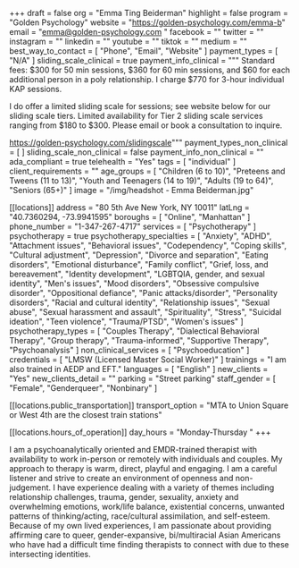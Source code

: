 +++
draft = false
org = "Emma Ting Beiderman"
highlight = false
program = "Golden Psychology"
website = "https://golden-psychology.com/emma-b"
email = "emma@golden-psychology.com "
facebook = ""
twitter = ""
instagram = ""
linkedin = ""
youtube = ""
tiktok = ""
medium = ""
best_way_to_contact = [ "Phone", "Email", "Website" ]
payment_types = [ "N/A" ]
sliding_scale_clinical = true
payment_info_clinical = """
Standard fees: $300 for 50 min sessions, $360 for 60 min sessions, and $60 for each additional person in a poly relationship. I charge $770 for 3-hour individual KAP sessions.

I do offer a limited sliding scale for sessions; see website below for our sliding scale tiers. Limited availability for Tier 2 sliding scale services ranging from $180 to $300. Please email or book a consultation to inquire. 

https://golden-psychology.com/slidingscale"""
payment_types_non_clinical = [ ]
sliding_scale_non_clinical = false
payment_info_non_clinical = ""
ada_compliant = true
telehealth = "Yes"
tags = [ "individual" ]
client_requirements = ""
age_groups = [
  "Children (6 to 10)",
  "Preteens and Tweens (11 to 13)",
  "Youth and Teenagers (14 to 19)",
  "Adults (19 to 64)",
  "Seniors (65+)"
]
image = "/img/headshot - Emma Beiderman.jpg"

[[locations]]
address = "80 5th Ave New York, NY 10011"
latLng = "40.7360294, -73.9941595"
boroughs = [ "Online", "Manhattan" ]
phone_number = "1-347-267-4717"
services = [ "Psychotherapy" ]
psychotherapy = true
psychotherapy_specialties = [
  "Anxiety",
  "ADHD",
  "Attachment issues",
  "Behavioral issues",
  "Codependency",
  "Coping skills",
  "Cultural adjustment",
  "Depression",
  "Divorce and separation",
  "Eating disorders",
  "Emotional disturbance",
  "Family conflict",
  "Grief, loss, and bereavement",
  "Identity development",
  "LGBTQIA, gender, and sexual identity",
  "Men's issues",
  "Mood disorders",
  "Obsessive compulsive disorder",
  "Oppositional defiance",
  "Panic attacks/disorder",
  "Personality disorders",
  "Racial and cultural identity",
  "Relationship issues",
  "Sexual abuse",
  "Sexual harassment and assault",
  "Spirituality",
  "Stress",
  "Suicidal ideation",
  "Teen violence",
  "Trauma/PTSD",
  "Women's issues"
]
psychotherapy_types = [
  "Couples Therapy",
  "Dialectical Behavioral Therapy",
  "Group therapy",
  "Trauma-informed",
  "Supportive Therapy",
  "Psychoanalysis"
]
non_clinical_services = [ "Psychoeducation" ]
credentials = [ "LMSW (Licensed Master Social Worker)" ]
trainings = "I am also trained in AEDP and EFT."
languages = [ "English" ]
new_clients = "Yes"
new_clients_detail = ""
parking = "Street parking"
staff_gender = [ "Female", "Genderqueer", "Nonbinary" ]

  [[locations.public_transportation]]
  transport_option = "MTA to Union Square or West 4th are the closest train stations"

  [[locations.hours_of_operation]]
  day_hours = "Monday-Thursday "
+++


I am a psychoanalytically oriented and EMDR-trained therapist with availability to work in-person or remotely with individuals and couples. My approach to therapy is warm, direct, playful and engaging. I am a careful listener and strive to create an environment of openness and non-judgement. I have experience dealing with a variety of themes including relationship challenges, trauma, gender, sexuality, anxiety and overwhelming emotions, work/life balance, existential concerns, unwanted patterns of thinking/acting, race/cultural assimilation, and self-esteem. Because of my own lived experiences, I am passionate about providing affirming care to queer, gender-expansive, bi/multiracial Asian Americans who have had a difficult time finding therapists to connect with due to these intersecting identities.
